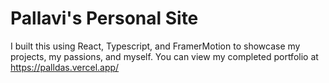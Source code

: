 # Pallavi's Personal Site

I built this using React, Typescript, and FramerMotion to showcase my projects, my passions, and myself. You can view my completed portfolio at https://palldas.vercel.app/
